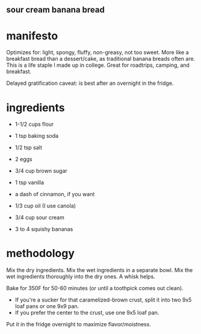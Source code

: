 sour cream banana bread
-----

# manifesto

Optimizes for: light, spongy, fluffy, non-greasy, not too sweet. More like a breakfast bread than a dessert/cake, as traditional banana breads often are. This is a life staple I made up in college. Great for roadtrips, camping, and breakfast.

Delayed gratification caveat: is best after an overnight in the fridge.

# ingredients

+ 1-1/2 cups flour
+ 1 tsp baking soda
+ 1/2 tsp salt

+ 2 eggs
+ 3/4 cup brown sugar
+ 1 tsp vanilla
+ a dash of cinnamon, if you want
+ 1/3 cup oil (I use canola)
+ 3/4 cup sour cream
+ 3 to 4 squishy bananas

# methodology

Mix the dry ingredients. Mix the wet ingredients in a separate bowl. Mix the wet ingredients thoroughly into the dry ones. A whisk helps.

Bake for 350F for 50-60 minutes (or until a toothpick comes out clean).

+ If you're a sucker for that caramelized-brown crust, split it into two 9x5 loaf pans or one 9x9 pan.
+ If you prefer the center to the crust, use one 9x5 loaf pan.

Put it in the fridge overnight to maximize flavor/moistness.
